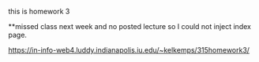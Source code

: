 this is homework 3

\*\*missed class next week and no posted lecture so I could not inject index page.

https://in-info-web4.luddy.indianapolis.iu.edu/~kelkemps/315homework3/
